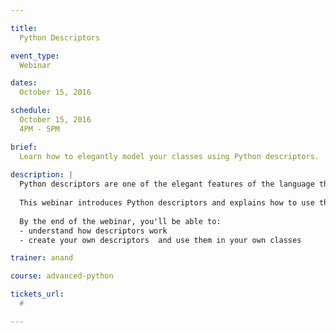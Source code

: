 ```yaml
---

title:
  Python Descriptors

event_type:
  Webinar

dates:
  October 15, 2016

schedule:
  October 15, 2016
  4PM - 5PM

brief:
  Learn how to elegantly model your classes using Python descriptors.
  
description: |
  Python descriptors are one of the elegant features of the language that allows defining classes in a declarative way. Many modern libraries and frameworks use them to create elegant APIs. 
  
  This webinar introduces Python descriptors and explains how to use them in practical applications using lot of examples.
  
  By the end of the webinar, you'll be able to:
  - understand how descriptors work
  - create your own descriptors  and use them in your own classes

trainer: anand

course: advanced-python

tickets_url:
  #

---
```

